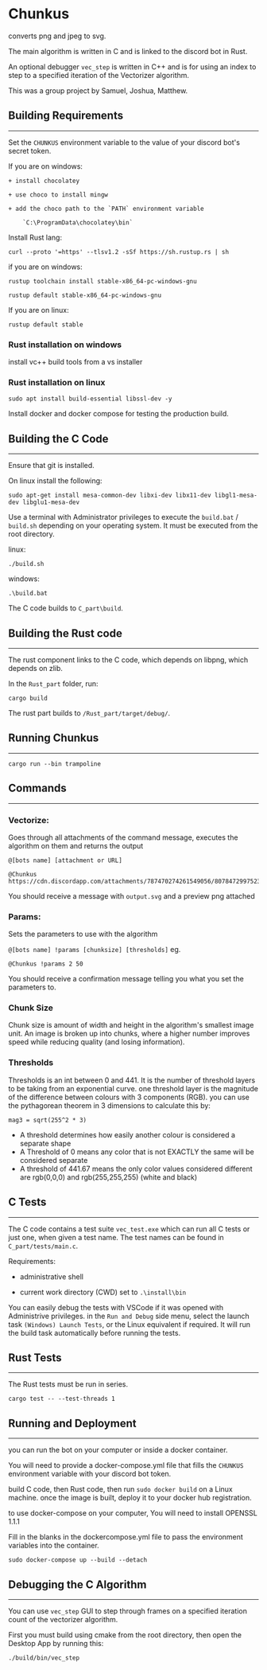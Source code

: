 # Chunkus #
converts png and jpeg to svg.

The main algorithm is written in C and is linked to the discord bot in Rust. 

An optional debugger `vec_step` is written in C++ and is for using an index to step to a specified iteration of the Vectorizer algorithm.

This was a group project by Samuel, Joshua, Matthew.

## Building Requirements
---

Set the `CHUNKUS` environment variable to the value of your discord bot's secret token.

If you are on windows:

    + install chocolatey

    + use choco to install mingw

    + add the choco path to the `PATH` environment variable

        `C:\ProgramData\chocolatey\bin`

Install Rust lang:

    curl --proto '=https' --tlsv1.2 -sSf https://sh.rustup.rs | sh

if you are on windows:

    rustup toolchain install stable-x86_64-pc-windows-gnu
	
	rustup default stable-x86_64-pc-windows-gnu

If you are on linux:

    rustup default stable
	
### Rust installation on windows
	
install vc++ build tools from a vs installer

	
### Rust installation on linux
		
    sudo apt install build-essential libssl-dev -y	

Install docker and docker compose for testing the production build.

## Building the C Code
---

Ensure that git is installed.

On linux install the following:

	sudo apt-get install mesa-common-dev libxi-dev libx11-dev libgl1-mesa-dev libglu1-mesa-dev

Use a terminal with Administrator privileges to execute the `build.bat` / `build.sh` depending on your operating system. It must be executed from the root directory.

linux:

    ./build.sh

windows:

    .\build.bat

The C code builds to `C_part\build`.

## Building the Rust code 
---

The rust component links to the C code, which depends on libpng, which depends on zlib.

In the `Rust_part` folder, run:

    cargo build

The rust part builds to `/Rust_part/target/debug/`.

## Running Chunkus
---

`cargo run --bin trampoline`

## Commands 
---
### Vectorize: 
Goes through all attachments of the command message, executes the algorithm on them and returns the output  

`@[bots name] [attachment or URL]`  

    @Chunkus https://cdn.discordapp.com/attachments/787470274261549056/807847299752394773/ginormous.png  

You should receive a message with `output.svg` and a preview png attached
  
### Params: 
Sets the parameters to use with the algorithm

`@[bots name] !params [chunksize] [thresholds]` eg. 

    @Chunkus !params 2 50  

You should receive a confirmation message telling you what you set the parameters to.

### Chunk Size 
Chunk size is amount of width and height in the algorithm's smallest image unit. An image is broken up into chunks, where a higher number improves speed while reducing quality (and losing information). 

### Thresholds
Thresholds is an int between 0 and 441. It is the number of threshold layers to be taking from an exponential curve.
one threshold layer is the magnitude of the difference between colours with 3 components (RGB). 
you can use the pythagorean theorem in 3 dimensions to calculate this by:
    
    mag3 = sqrt(255^2 * 3)

- A threshold determines how easily another colour is considered a separate shape  
- A Threshold of 0 means any color that is not EXACTLY the same will be considered separate  
- A threshold of 441.67 means the only color values considered different are rgb(0,0,0) and rgb(255,255,255) (white and black)  


## C Tests
---

The C code contains a test suite `vec_test.exe` which can run all C tests or just one, when given a test name. The test names can be found in `C_part/tests/main.c`.

Requirements: 

+ administrative shell

+ current work directory (CWD) set to `.\install\bin`

You can easily debug the tests with VSCode if it was opened with Administrive privileges. in the `Run and Debug` side menu, select the launch task `(Windows) Launch Tests`, or the Linux equivalent if required. It will run the build task automatically before running the tests.

## Rust Tests
---

The Rust tests must be run in series.

```
cargo test -- --test-threads 1
```

## Running and Deployment
---
you can run the bot on your computer or inside a docker container.

You will need to provide a docker-compose.yml file that fills the `CHUNKUS` environment variable with your discord bot token.

build C code, then Rust code, then run `sudo docker build` on a Linux machine. once the image is built, deploy it to your docker hub registration.

to use docker-compose on your computer, You will need to install OPENSSL 1.1.1

Fill in the blanks in the dockercompose.yml file to pass the environment variables into the container.

`sudo docker-compose up --build --detach`

## Debugging the C Algorithm
---

You can use `vec_step` GUI to step through frames on a specified iteration count of the vectorizer algorithm.

First you must build using cmake from the root directory, then open the Desktop App by running this:

    ./build/bin/vec_step
